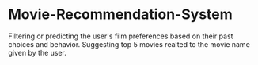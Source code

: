 # Movie-Recommendation-System
Filtering or predicting the user's film preferences based on their past choices and behavior.
Suggesting top 5 movies realted to the movie name given by the user.
